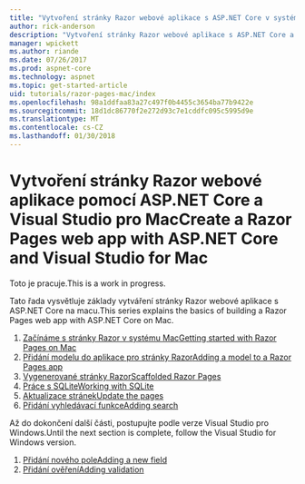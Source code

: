 ```yaml
---
title: "Vytvoření stránky Razor webové aplikace s ASP.NET Core v systému Mac"
author: rick-anderson
description: "Vytvoření stránky Razor webové aplikace s ASP.NET Core a EF jádra."
manager: wpickett
ms.author: riande
ms.date: 07/26/2017
ms.prod: aspnet-core
ms.technology: aspnet
ms.topic: get-started-article
uid: tutorials/razor-pages-mac/index
ms.openlocfilehash: 98a1ddfaa83a27c497f0b4455c3654ba77b9422e
ms.sourcegitcommit: 18d1dc86770f2e272d93c7e1cddfc095c5995d9e
ms.translationtype: MT
ms.contentlocale: cs-CZ
ms.lasthandoff: 01/30/2018
---
```

# <a name="create-a-razor-pages-web-app-with-aspnet-core-and-visual-studio-for-mac"></a><span data-ttu-id="d0054-103">Vytvoření stránky Razor webové aplikace pomocí ASP.NET Core a Visual Studio pro Mac</span><span class="sxs-lookup"><span data-stu-id="d0054-103">Create a Razor Pages web app with ASP.NET Core and Visual Studio for Mac</span></span>

<span data-ttu-id="d0054-104">Toto je pracuje.</span><span class="sxs-lookup"><span data-stu-id="d0054-104">This is a work in progress.</span></span>

<span data-ttu-id="d0054-105">Tato řada vysvětluje základy vytváření stránky Razor webové aplikace s ASP.NET Core na macu.</span><span class="sxs-lookup"><span data-stu-id="d0054-105">This series explains the basics of building a Razor Pages web app with ASP.NET Core on Mac.</span></span>

1. [<span data-ttu-id="d0054-106">Začínáme s stránky Razor v systému Mac</span><span class="sxs-lookup"><span data-stu-id="d0054-106">Getting started with Razor Pages on Mac</span></span>](xref:tutorials/razor-pages-mac/razor-pages-start)
1. [<span data-ttu-id="d0054-107">Přidání modelu do aplikace pro stránky Razor</span><span class="sxs-lookup"><span data-stu-id="d0054-107">Adding a model to a Razor Pages app</span></span>](xref:tutorials/razor-pages-mac/model)
1. [<span data-ttu-id="d0054-108">Vygenerované stránky Razor</span><span class="sxs-lookup"><span data-stu-id="d0054-108">Scaffolded Razor Pages</span></span>](xref:tutorials/razor-pages-mac/page)
1. [<span data-ttu-id="d0054-109">Práce s SQLite</span><span class="sxs-lookup"><span data-stu-id="d0054-109">Working with SQLite</span></span>](xref:tutorials/razor-pages-mac/sql)
1. [<span data-ttu-id="d0054-110">Aktualizace stránek</span><span class="sxs-lookup"><span data-stu-id="d0054-110">Update the pages</span></span>](xref:tutorials/razor-pages-mac/da1)
1. [<span data-ttu-id="d0054-111">Přidání vyhledávací funkce</span><span class="sxs-lookup"><span data-stu-id="d0054-111">Adding search</span></span>](xref:tutorials/razor-pages-mac/search)


<span data-ttu-id="d0054-112">Až do dokončení další části, postupujte podle verze Visual Studio pro Windows.</span><span class="sxs-lookup"><span data-stu-id="d0054-112">Until the next section is complete, follow the Visual Studio for Windows version.</span></span>

1. [<span data-ttu-id="d0054-113">Přidání nového pole</span><span class="sxs-lookup"><span data-stu-id="d0054-113">Adding a new field</span></span>](xref:tutorials/razor-pages/new-field)
1. [<span data-ttu-id="d0054-114">Přidání ověření</span><span class="sxs-lookup"><span data-stu-id="d0054-114">Adding validation</span></span>](xref:tutorials/razor-pages/validation)
